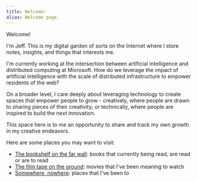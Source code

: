 ```yaml
---
title: Welcome!
alias: Welcome page.
---
```

Welcome!

I'm Jeff. This is my digital garden of sorts on the Internet where I store notes, insights, and things that interests me.

I'm currently working at the intersection between artificial intelligence and distributed computing at Microsoft. How do we leverage the impact of artificial intelligence with the scale of distributed infrastructure to empower residents of the web?

On a broader level, I care deeply about leveraging technology to create spaces that empower people to grow - creatively, where people are drawn to sharing pieces of their creativity; or technically, where people are inspired to build the next innovation.

This space here is to me an opportunity to share and track my own growth in my creative endeavors. 

Here are some places you may want to visit:

- [The bookshelf on the far wall](/content/books.md): books that currently being read, are read or are to read
- [The film tape on the ground](/content/movies.md): movies that I've been meaning to watch
- [Somewhere, nowhere](content/travels.md): places that I've been to 
